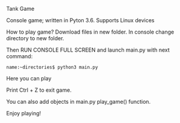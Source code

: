 Tank Game

Console game; written in Pyton 3.6. Supports Linux devices


How to play game?
Download files in new folder. In console change directory to new folder.

Then RUN CONSOLE FULL SCREEN and launch main.py with next command:

    name:~directories$ python3 main.py

Here you can play
    
Print Ctrl + Z to exit game.

You can also add objects in main.py play_game() function. 

Enjoy playing!
